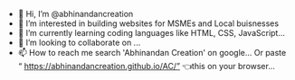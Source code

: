 - 👋 Hi, I’m @abhinandancreation
- 👀 I’m interested in building websites for MSMEs and Local buisnesses
- 🌱 I’m currently learning coding languages like HTML, CSS, JavaScript...
- 💞️ I’m looking to collaborate on ...
- 📫 How to reach me search 'Abhinandan Creation' on google...
Or paste “ https://abhinandancreation.github.io/AC/” 👈this on your browser...

<!---
abhinandancreation/abhinandancreation is a ✨ special ✨ repository because its `README.md` (this file) appears on your GitHub profile.
You can click the Preview link to take a look at your changes.
--->
